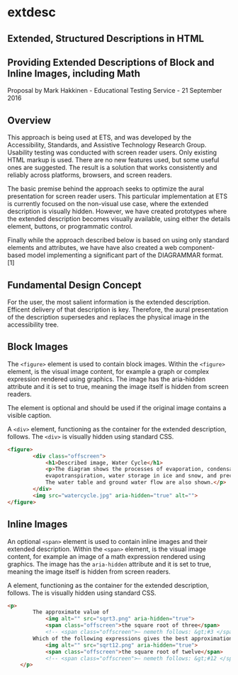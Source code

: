 # extdesc
## Extended, Structured Descriptions in HTML
## Providing Extended Descriptions of Block and Inline Images, including Math

Proposal by Mark Hakkinen - Educational Testing Service - 21 September 2016

## Overview

This approach is being used at ETS, and was developed by the Accessibility, Standards, and Assistive Technology Research Group. Usability testing was conducted with screen reader users. Only existing HTML markup is used.  There are no new features used, but some useful ones are suggested. The result is a solution that works consistently and reliably across platforms, browsers, and screen readers.

The basic premise behind the approach seeks to optimize the aural presentation for screen reader users.  This particular implementation at ETS is currently focused on the non-visual use case, where the extended description is visually hidden.  However, we have created prototypes where the extended description becomes visually available, using either the details element, buttons, or programmatic control.

Finally while the approach described below is based on using only standard elements and attributes, we have have also created a web component-based model implementing a significant part of the DIAGRAMMAR format. [1]

## Fundamental Design Concept

For the user, the most salient information is the extended description. Efficent delivery of that description is key. Therefore, the aural presentation of the description supersedes and replaces the physical image in the accessibility tree.

## Block Images

The `<figure>` element is used to contain block images.  Within the `<figure>` element, is the visual image content, for example a graph or complex expression rendered using graphics.  The image has the aria-hidden attribute and it is set to true, meaning the image itself is hidden from screen readers.

The <caption> element is optional and should be used if the original image contains a visible caption.

A `<div>` element, functioning as the container for the extended description, follows. The `<div>` is visually hidden using standard CSS.


``` HTML
<figure>
		<div class="offscreen">
			<h1>Described image, Water Cycle</h1>
			<p>The diagram shows the processes of evaporation, condensation, 
			evapotranspiration, water storage in ice and snow, and precipitation. 
			The water table and ground water flow are also shown.</p>
		</div>
		<img src="watercycle.jpg" aria-hidden="true" alt="">
</figure>
``` 

## Inline Images

An optional `<span>` element is used to contain inline images and their extended description.  Within the `<span>` element, is the visual image content, for example an image of a math expression rendered using graphics.  The image has the `aria-hidden` attribute and it is set to true, meaning the image itself is hidden from screen readers.

A <span> element, functioning as the container for the extended description, follows. The <span> is visually hidden using standard CSS.

``` HTML
<p>
		The approximate value of 
			<img alt="" src="sqrt3.png" aria-hidden="true">
			<span class="offscreen">the square root of three</span>
			<!-- <span class="offscreen">— nemeth follows: &gt;#3 </span> --> is 1.732. 
		Which of the following expressions gives the best approximation of 
			<img alt="" src="sqrt12.png" aria-hidden="true">
			<span class="offscreen">the square root of twelve</span>
			<!-- <span class="offscreen">— nemeth follows: &gt;#12 </span> --> ?
	</p>
```
